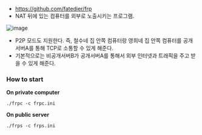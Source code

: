 * https://github.com/fatedier/frp
* NAT 뒤에 있는 컴퓨터를 외부로 노출시키는 프로그램.
  
![image](https://github.com/fatedier/frp/raw/dev/doc/pic/architecture.png)
* P2P 모드도 지원한다. 즉, 철수네 집 안쪽 컴퓨터랑 영희네 집 안쪽 컴퓨터를 공개서버A를 통해 TCP로 소통할 수 있게 해준다.
* 기본적으로는 비공개서버B가 공개서버A를 통해서 외부 인터넷과 트래픽을 주고 받을 수 있게 해준다.

### How to start
**On private computer**
```
./frpc -c frpc.ini
```
  
**On public server**
```
./frps -c frps.ini
```